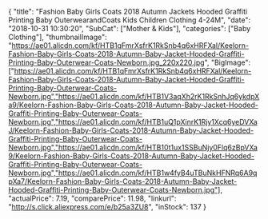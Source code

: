 {
	"title": "Fashion Baby Girls Coats 2018 Autumn Jackets Hooded Graffiti Printing Baby OuterwearandCoats Kids Children Clothing 4-24M",
	"date": "2018-10-31 10:30:20",
	"SubCat": ["Mother & Kids"],
	"categories": ["Baby Clothing"],
	"thumbnailImage": "https://ae01.alicdn.com/kf/HTB1qFmrXsfrK1RkSnb4q6xHRFXal/Keelorn-Fashion-Baby-Girls-Coats-2018-Autumn-Baby-Jacket-Hooded-Graffiti-Printing-Baby-Outerwear-Coats-Newborn.jpg_220x220.jpg",
	"BigImage": ["https://ae01.alicdn.com/kf/HTB1qFmrXsfrK1RkSnb4q6xHRFXal/Keelorn-Fashion-Baby-Girls-Coats-2018-Autumn-Baby-Jacket-Hooded-Graffiti-Printing-Baby-Outerwear-Coats-Newborn.jpg","https://ae01.alicdn.com/kf/HTB1V3aqXh2rK1RkSnhJq6ykdpXa9/Keelorn-Fashion-Baby-Girls-Coats-2018-Autumn-Baby-Jacket-Hooded-Graffiti-Printing-Baby-Outerwear-Coats-Newborn.jpg","https://ae01.alicdn.com/kf/HTB1uQ1pXinrK1Rjy1Xcq6yeDVXaJ/Keelorn-Fashion-Baby-Girls-Coats-2018-Autumn-Baby-Jacket-Hooded-Graffiti-Printing-Baby-Outerwear-Coats-Newborn.jpg","https://ae01.alicdn.com/kf/HTB10t1ux1SSBuNjy0Flq6zBpVXa9/Keelorn-Fashion-Baby-Girls-Coats-2018-Autumn-Baby-Jacket-Hooded-Graffiti-Printing-Baby-Outerwear-Coats-Newborn.jpg","https://ae01.alicdn.com/kf/HTB1w4fyB4uTBuNkHFNRq6A9qpXa7/Keelorn-Fashion-Baby-Girls-Coats-2018-Autumn-Baby-Jacket-Hooded-Graffiti-Printing-Baby-Outerwear-Coats-Newborn.jpg"],
	"actualPrice": 7.19,
	"comparePrice": 11.98,
	"linkurl": "http://s.click.aliexpress.com/e/b25a3ZU8",
	"inStock": 137
}
